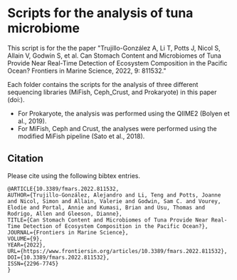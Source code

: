 # Scripts for the analysis of tuna microbiome
This script is for the the paper "Trujillo-González A, Li T, Potts J, Nicol S, Allain V, Godwin S, et al. Can Stomach Content and Microbiomes of Tuna Provide Near Real-Time Detection of Ecosystem Composition in the Pacific Ocean? Frontiers in Marine Science, 2022, 9: 811532."

Each folder contains the scripts for the analysis of three different sequencing libraries (MiFish, Ceph_Crust, and Prokaryote) in this paper (doi:). 

* For Prokaryote, the analysis was performed using the QIIME2 (Bolyen et al., 2019). 
* For MiFish, Ceph and Crust, the analyses were performed using the modified MiFish pipeline (Sato et al., 2018). 

## Citation
Please cite using the following bibtex entries.
```
@ARTICLE{10.3389/fmars.2022.811532,
AUTHOR={Trujillo-González, Alejandro and Li, Teng and Potts, Joanne and Nicol, Simon and Allain, Valerie and Godwin, Sam C. and Vourey, Elodie and Portal, Annie and Kumasi, Brian and Usu, Thomas and Rodrigo, Allen and Gleeson, Dianne},   
TITLE={Can Stomach Content and Microbiomes of Tuna Provide Near Real-Time Detection of Ecosystem Composition in the Pacific Ocean?},      
JOURNAL={Frontiers in Marine Science},      
VOLUME={9},           
YEAR={2022},      
URL={https://www.frontiersin.org/articles/10.3389/fmars.2022.811532},       
DOI={10.3389/fmars.2022.811532},      
ISSN={2296-7745}
}
```
